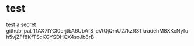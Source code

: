 # test

test a secret
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

